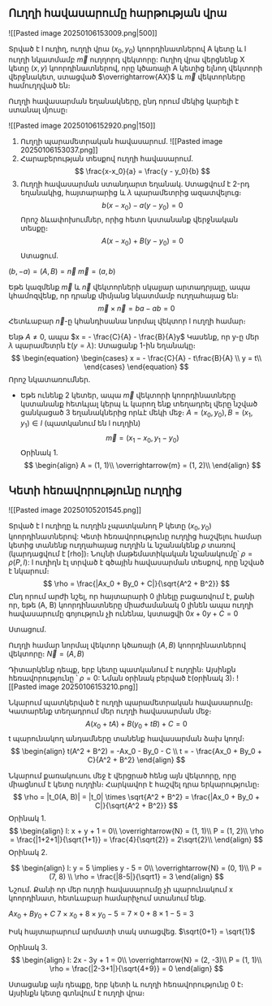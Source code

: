 ## Ուղղի հավասարումը հարթության վրա

![[Pasted image 20250106153009.png|500]]

Տրված է l ուղիղ, ուղղի վրա $(x_0, y_0)$ կոորդինատներով A կետը և l ուղղի նկատմամբ $\overrightarrow{m}$ ուղղորդ վեկտորը: Ուղիղ վրա վերցնենք X կետը $(x, y)$ կոորդինատներով, որը կծառայի A կետից ելնող վեկտորի վերջնակետ, ստացված $\overrightarrow{AX}$ և $\overrightarrow{m}$ վեկտորները համուղղված են։

Ուղղի հավասարման եղանակները, ընդ որում մեկից կարելի է ստանալ մյուսը։

![[Pasted image 20250106152920.png|150]]

1) Ուղղի պարամետրական հավասարում․
   ![[Pasted image 20250106153037.png]]
2) Հարաբերության տեսքով ուղղի հավասարում.
   $$
   \frac{x-x_0}{a} = \frac{y - y_0}{b}
   $$
3) Ուղղի հավասարման ստանդարտ եղանակ.
   Ստացվում է 2-րդ եղանակից, հայտարարից և $\lambda$ պարամետրից ազատվելուց։
$$b(x - x_0) - a(y - y_0) = 0$$
Որոշ ձևափոխումներ, որից հետո կստանանք վերջնական տեսքը։ 
$$A(x-x_0) + B(y-y_0) = 0$$
Ստացում․

$(b, -a) = (A, B) = \overrightarrow{n}$
$\overrightarrow{m} = (a, b)$ 

Եթե կազմենք $\overrightarrow{m}$ և $\overrightarrow{n}$ վեկտորների սկալյար արտադրյալը, ապա կհամոզվենք, որ դրանք միմյանց նկատմամբ ուղղահայաց են։
$$
\overrightarrow{m} \times \overrightarrow{n} = ba - ab = 0
$$
Հետևաբար $\overrightarrow{n}$-ը կհանդիսանա նորմալ վեկտոր l ուղղի համար։

Ենթ $A \neq 0$, ապա $x = - \frac{C}{A} - \frac{B}{A}y$ 
Կասենք, որ y-ը մեր $\lambda$ պարամետրն է($y = \lambda$): Ստացանք 1-ին եղանակը։ 
$$
\begin{equation} 
\begin{cases}
x = - \frac{C}{A} - t\frac{B}{A} \\ 
y = t\\ 
\end{cases} 
\end{equation}
$$
Որոշ նկատառումներ․

- Եթե ունենք 2 կետեր, ապա $\overrightarrow{m}$ վեկտորի կոորդինատները կստանանք հետևյալ կերպ և կարող ենք տեղադրել վերը նշված ցանկացած 3 եղանակներից որևէ մեկի մեջ։
  $A = (x_0, y_0), B = (x_1, y_1) \in l$ (պատկանում են l ուղղին) 
$$\overrightarrow{m} = (x_1 - x_0, y_1-y_0)$$
Օրինակ 1․
$$
\begin{align}
A = (1, 1)\\
\overrightarrow{m} = (1, 2)\\
\end{align}
$$

## Կետի հեռավորությունը ուղղից

![[Pasted image 20250105201545.png]]

Տրված է l ուղիղը և ուղղին չպատկանող P կետը $(x_0, y_0)$ կոորդինատներով: Կետի հեռավորությունը ուղղից հաշվելու համար կետից տանենք ուղղահայաց ուղղին և նշանակենք $\rho$ տառով (կարդացվում է [rho])։ Նույնի մաթեմատիկական նշանակումը՝ $\rho = \rho (P, l):$ l ուղիղն էլ տրված է գծային հավասարման տեսքով, որը նշված է նկարում։ 
$$
\rho = \frac{|Ax_0 + By_0 + C|}{\sqrt{A^2 + B^2}}
$$
Ընդ որում արժի նշել, որ հայտարարի 0 լինելը բացառվում է, քանի որ, եթե (A, B) կոորդինատները միաժամանակ 0 լինեն ապա ուղղի հավասարումը գոյություն չի ունենա, կստացվի $0x +0y + C = 0$

Ստացում․

Ուղղի համար նորմալ վեկտոր կծառայի $(A, B)$ կոորդինատներով վեկտորը։
$\overrightarrow{N} = (A, B)$ 

Դիտարկենք դեպք, երբ կետը պատկանում է ուղղին։ Այսինքն հեռավորությունը ՝ $\rho = 0$: Նման օրինակ բերված է(օրինակ 3)։
![[Pasted image 20250106153210.png]]

Նկարում պատկերված է ուղղի պարամետրական հավասարումը։
Կատարենք տեղադրում մեր ուղղի հավասարման մեջ։
$$
A(x_0 + tA) + B(y_0 + tB) + C = 0
$$
t պարունակող անդամները տանենք հավասարման ձախ կողմ։
$$
\begin{align}
t(A^2 + B^2) = -Ax_0 - By_0 - C \\
t = - \frac{Ax_0 + By_0 + C}{A^2 + B^2}
\end{align}
$$

Նկարում քառակուսու մեջ է վերցրած հենց այն վեկտորը, որը միացնում է կետը ուղղին։ Հարկավոր է հաշվել դրա երկարությունը։
$$
\rho = |t_0(A, B)| = |t_0| \times \sqrt{A^2 + B^2} = \frac{|Ax_0 + By_0 + C|}{\sqrt{A^2 + B^2}}
$$
Օրինակ 1․
$$
\begin{align}
l: x + y + 1 = 0\\
\overrightarrow{N} = (1, 1)\\
P = (1, 2)\\
\rho = \frac{|1+2+1|}{\sqrt{1+1}} = \frac{4}{\sqrt{2}} = 2\sqrt{2}\\
\end{align}
$$
Օրինակ 2․

$$
\begin{align}
l: y = 5 \implies y - 5 = 0\\
\overrightarrow{N} = (0, 1)\\
P = (7, 8) \\
\rho = \frac{|8-5|}{\sqrt1} = 3
\end{align}
$$
Նշում․ Քանի որ մեր ուղղի հավասարումը չի պարունակում x կոորդինատ, հետևաբար համարիչում ստանում ենք․

$Ax_0 + By_0 + C$
$7 \times x_0 + 8 \times y_0 - 5 = 7 \times 0 + 8 \times 1 - 5$ = 3

Իսկ հայտարարում արմատի տակ ստացվեց․
$\sqrt{0+1} = \sqrt{1}$

Օրինակ 3․
$$
\begin{align}
l: 2x - 3y + 1 = 0\\
\overrightarrow{N} = (2, -3)\\
P = (1, 1)\\
\rho = \frac{|2-3+1|}{\sqrt{4+9}} = 0
\end{align}
$$

Ստացանք այն դեպքը, երբ կետի և ուղղի հեռավորությունը 0 է։ Այսինքն կետը գտնվում է ուղղի վրա։